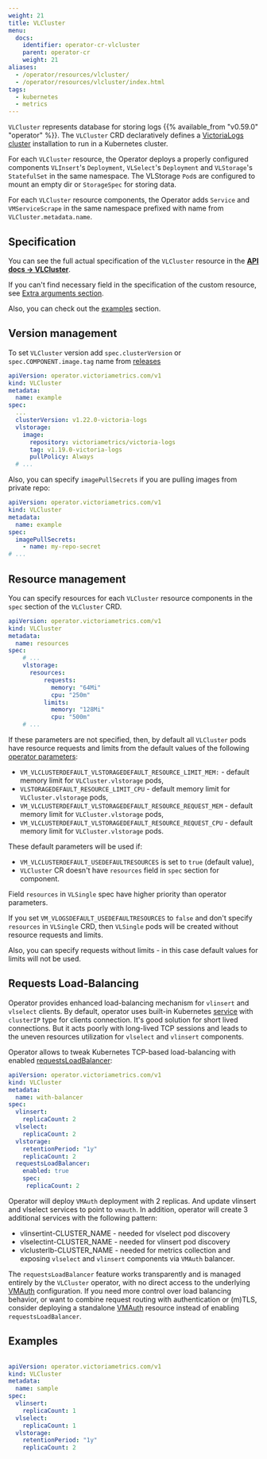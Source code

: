 ```yaml
---
weight: 21
title: VLCluster
menu:
  docs:
    identifier: operator-cr-vlcluster
    parent: operator-cr
    weight: 21
aliases:
  - /operator/resources/vlcluster/
  - /operator/resources/vlcluster/index.html
tags:
  - kubernetes
  - metrics
---
```

`VLCluster` represents database for storing logs {{% available_from "v0.59.0" "operator" %}}.
The `VLCluster` CRD declaratively defines a [VictoriaLogs cluster](https://docs.victoriametrics.com/victorialogs/cluster/)
installation to run in a Kubernetes cluster.

For each `VLCluster` resource, the Operator deploys a properly configured components `VLInsert`'s `Deployment`, `VLSelect`'s `Deployment` and `VLStorage`'s `StatefulSet` in the same namespace.
The VLStorage `Pod`s are configured to mount an empty dir or `StorageSpec` for storing data.

For each `VLCluster` resource components, the Operator adds `Service` and `VMServiceScrape` in the same namespace prefixed with name from `VLCluster.metadata.name`.

## Specification

You can see the full actual specification of the `VLCluster` resource in the **[API docs -> VLCluster](https://docs.victoriametrics.com/operator/api/#vlcluster)**.

If you can't find necessary field in the specification of the custom resource,
see [Extra arguments section](https://docs.victoriametrics.com/operator/resources/#extra-arguments).

Also, you can check out the [examples](#examples) section.

## Version management

To set `VLCluster` version add `spec.clusterVersion` or `spec.COMPONENT.image.tag` name from [releases](https://github.com/VictoriaMetrics/VictoriaLogs/releases)

```yaml
apiVersion: operator.victoriametrics.com/v1
kind: VLCluster
metadata:
  name: example
spec:
  ...
  clusterVersion: v1.22.0-victoria-logs
  vlstorage:
    image:
      repository: victoriametrics/victoria-logs
      tag: v1.19.0-victoria-logs
      pullPolicy: Always
  # ...
```

Also, you can specify `imagePullSecrets` if you are pulling images from private repo:

```yaml
apiVersion: operator.victoriametrics.com/v1
kind: VLCluster
metadata:
  name: example
spec:
  imagePullSecrets:
    - name: my-repo-secret
# ...
```

## Resource management

You can specify resources for each `VLCluster` resource components in the `spec` section of the `VLCluster` CRD.

```yaml
apiVersion: operator.victoriametrics.com/v1
kind: VLCluster
metadata:
  name: resources
spec:
    # ...
    vlstorage:
      resources:
          requests:
            memory: "64Mi"
            cpu: "250m"
          limits:
            memory: "128Mi"
            cpu: "500m"
    # ...
```

If these parameters are not specified, then,
by default all `VLCluster` pods have resource requests and limits from the default values of the following [operator parameters](https://docs.victoriametrics.com/operator/configuration/):

- `VM_VLCLUSTERDEFAULT_VLSTORAGEDEFAULT_RESOURCE_LIMIT_MEM:` - default memory limit for `VLCluster.vlstorage` pods,
- `VLSTORAGEDEFAULT_RESOURCE_LIMIT_CPU` - default memory limit for `VLCluster.vlstorage` pods,
- `VM_VLCLUSTERDEFAULT_VLSTORAGEDEFAULT_RESOURCE_REQUEST_MEM` - default memory limit for `VLCluster.vlstorage` pods,
- `VM_VLCLUSTERDEFAULT_VLSTORAGEDEFAULT_RESOURCE_REQUEST_CPU` - default memory limit for `VLCluster.vlstorage` pods.

These default parameters will be used if:

- `VM_VLCLUSTERDEFAULT_USEDEFAULTRESOURCES` is set to `true` (default value),
- `VLCluster` CR doesn't have `resources` field in `spec` section for component.

Field `resources` in `VLSingle` spec have higher priority than operator parameters.

If you set `VM_VLOGSDEFAULT_USEDEFAULTRESOURCES` to `false` and don't specify `resources` in `VLSingle` CRD,
then `VLSingle` pods will be created without resource requests and limits.

Also, you can specify requests without limits - in this case default values for limits will not be used.

## Requests Load-Balancing

 Operator provides enhanced load-balancing mechanism for `vlinsert` and `vlselect` clients. By default, operator uses built-in Kubernetes [service](https://kubernetes.io/docs/concepts/services-networking/service/) with `clusterIP` type for clients connection. It's good solution for short lived connections. But it acts poorly with long-lived TCP sessions and leads to the uneven resources utilization for `vlselect` and `vlinsert` components.

 Operator allows to tweak Kubernetes TCP-based load-balancing with enabled [requestsLoadBalancer](https://docs.victoriametrics.com/operator/api/#vmclusterspec-requestsloadbalancer):

```yaml
apiVersion: operator.victoriametrics.com/v1
kind: VLCluster
metadata:
  name: with-balancer
spec:
  vlinsert:
    replicaCount: 2
  vlselect:
    replicaCount: 2
  vlstorage:
    retentionPeriod: "1y"
    replicaCount: 2
  requestsLoadBalancer:
    enabled: true
    spec:
     replicaCount: 2
```

 Operator will deploy `VMAuth` deployment with 2 replicas. And update vlinsert and vlselect services to point to `vmauth`.
 In addition, operator will create 3 additional services with the following pattern:

- vlinsertint-CLUSTER_NAME - needed for vlselect pod discovery
- vlselectint-CLUSTER_NAME - needed for vlinsert pod discovery
- vlclusterlb-CLUSTER_NAME - needed for metrics collection and exposing `vlselect` and `vlinsert` components via `VMAuth` balancer.

The `requestsLoadBalancer` feature works transparently and is managed entirely by the `VLCluster` operator,
with no direct access to the underlying [VMAuth](https://docs.victoriametrics.com/victoriametrics/vmauth/) configuration.
If you need more control over load balancing behavior,
or want to combine request routing with authentication or (m)TLS,
consider deploying a standalone [VMAuth](https://docs.victoriametrics.com/operator/resources/vmauth/) resource instead of enabling `requestsLoadBalancer`.


## Examples

```yaml

apiVersion: operator.victoriametrics.com/v1
kind: VLCluster
metadata:
  name: sample
spec:
  vlinsert:
    replicaCount: 1
  vlselect:
    replicaCount: 1
  vlstorage:
    retentionPeriod: "1y"
    replicaCount: 2
```
